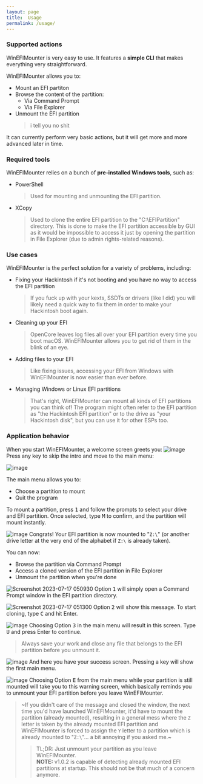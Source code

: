 ```yaml
---
layout: page
title:  Usage
permalink: /usage/
---
```


### Supported actions
WinEFIMounter is very easy to use. It features a **simple CLI** that makes everything very straightforward.

WinEFIMounter allows you to:
- Mount an EFI partiton
- Browse the content of the partition:
  - Via Command Prompt
  - Via File Explorer
- Unmount the EFI partition
  > i tell you no shit

It can currently perform very basic actions, but it will get more and more advanced later in time.

### Required tools
WinEFIMounter relies on a bunch of **pre-installed Windows tools**, such as:
  - PowerShell
    > Used for mounting and unmounting the EFI partition.
  - XCopy
    > Used to clone the entire EFI partition to the "C:\EFIPartition" directory. This is done to make the EFI partition accessible by GUI as it would be impossible to access it just by opening the partition in File Explorer (due to admin rights-related reasons).

### Use cases
WinEFIMounter is the perfect solution for a variety of problems, including:

- Fixing your Hackintosh if it's not booting and you have no way to access the EFI partition
  > If you fuck up with your kexts, SSDTs or drivers (like I did) you will likely need a quick way to fix them in order to make your Hackintosh boot again.
- Cleaning up your EFI
  > OpenCore leaves log files all over your EFI partition every time you boot macOS. WinEFIMounter allows you to get rid of them in the blink of an eye.
- Adding files to your EFI
  > Like fixing issues, accessing your EFI from Windows with WinEFIMounter is now easier than ever before.
- Managing Windows or Linux EFI partitions
  > That's right, WinEFIMounter can mount all kinds of EFI partitions you can think of!
  > The program might often refer to the EFI partition as "the Hackintosh EFI partition" or to the drive as "your Hackintosh disk", but you can use it for other ESPs too.

### Application behavior
When you start WinEFIMounter, a welcome screen greets you:
![image](https://github.com/franzageek/WinEFIMounter/assets/88248950/ef66e019-d72a-46d3-a22a-13cb6935fb7f)
Press any key to skip the intro and move to the main menu:



![image](https://github.com/franzageek/WinEFIMounter/assets/88248950/1ad744f3-bfa5-45a5-91ac-a7d283849d43)

The main menu allows you to:
- Choose a partition to mount
- Quit the program

To mount a partition, press <kbd>1</kbd> and follow the prompts to select your drive and EFI partition. Once selected, type <kbd>M</kbd> to confirm, and the partition will mount instantly.

![image](https://github.com/franzageek/WinEFIMounter/assets/88248950/2735dfff-0ed2-4507-85b4-90fc38c38802)
Congrats! Your EFI partition is now mounted to "`Z:\`" (or another drive letter at the very end of the alphabet if `Z:\` is already taken). 

You can now:
- Browse the partition via Command Prompt
- Access a cloned version of the EFI partition in File Explorer
- Unmount the partition when you're done


![Screenshot 2023-07-17 050930](https://github.com/franzageek/WinEFIMounter/assets/88248950/abcda3ec-626e-4e89-90c3-93de454e2fda)
Option <kbd>1</kbd> will simply open a Command Prompt window in the EFI partition directory.


![Screenshot 2023-07-17 051300](https://github.com/franzageek/WinEFIMounter/assets/88248950/53ba8760-9fce-4379-9eef-5312d49fa8e3)
Option <kbd>2</kbd> will show this message. To start cloning, type <kbd>C</kbd> and hit Enter.


![image](https://github.com/franzageek/WinEFIMounter/assets/88248950/21835753-d725-4e1a-92d0-e01d97543da3)
Choosing Option <kbd>3</kbd> in the main menu will result in this screen. Type <kbd>U</kbd> and press Enter to continue.
> Always save your work and close any file that belongs to the EFI partition before you unmount it.


![image](https://github.com/franzageek/WinEFIMounter/assets/88248950/c5ec573c-3cbc-4351-a97c-fb08dace2cb8)
And here you have your success screen. Pressing a key will show the first main menu.


![image](https://github.com/franzageek/WinEFIMounter/assets/88248950/5ae3f0b3-ed03-4852-b068-f406ec46bbb9)
Choosing Option <kbd>E</kbd> from the main menu while your partition is still mounted will take you to this warning screen, which basically reminds you to unmount your EFI partition before you leave WinEFIMounter.

> ~If you didn't care of the message and closed the window, the next time you'd have launched WinEFIMounter, it'd have to mount the partition (already mounted), resulting in a general mess where the `Z` letter is taken by the already mounted EFI partition and WinEFIMounter is forced to assign the `Y` letter to a partition which is already mounted to "`Z:\`"... a bit annoying if you asked me.~
> > TL;DR: Just unmount your partition as you leave WinEFIMounter. <br>
> > **NOTE:** v1.0.2 is capable of detecting already mounted EFI partitions at startup. This should not be that much of a concern anymore.
